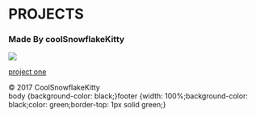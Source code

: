 # PROJECTS

### Made By coolSnowflakeKitty

<img src="https://avatars0.githubusercontent.com/u/11281548?v=3&s=96">

[project one](docs/project1.html)

<footer>&copy 2017 CoolSnowflakeKitty</footer

<style>body {background-color: black;}footer {width: 100%;background-color: black;color: green;border-top: 1px solid green;}</style>
